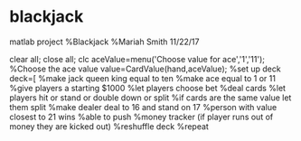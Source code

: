 # blackjack
matlab project
%Blackjack
%Mariah Smith 11/22/17

clear all; close all; clc
aceValue=menu('Choose value for ace','1','11'); %Choose the ace value
value=CardValue(hand,aceValue);
%set up deck
deck=[
%make jack queen king equal to ten
%make ace equal to 1 or 11
%give players a starting $1000
%let players choose bet
%deal cards
%let players hit or stand or double down or split
%if cards are the same value let them split
%make dealer deal to 16 and stand on 17
%person with value closest to 21 wins
%able to push
%money tracker (if player runs out of money they are kicked out)
%reshuffle deck
%repeat
